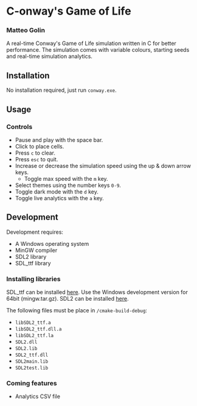 # C-onway's Game of Life
### Matteo Golin

A real-time Conway's Game of Life simulation written in C for better performance. The simulation comes with
variable colours, starting seeds and real-time simulation analytics.

## Installation
No installation required, just run `conway.exe`.

## Usage
### Controls
- Pause and play with the space bar.
- Click to place cells.
- Press `c` to clear.
- Press `esc` to quit.
- Increase or decrease the simulation speed using the up & down arrow keys.
  - Toggle max speed with the `m` key.
- Select themes using the number keys `0-9`.
- Toggle dark mode with the `d` key.
- Toggle live analytics with the `a` key.

## Development
Development requires:
- A Windows operating system
- MinGW compiler
- SDL2 library
- SDL_ttf library

### Installing libraries
SDL_ttf can be installed [here](https://github.com/libsdl-org/SDL_ttf/releases). Use the Windows development version 
for 64bit (mingw.tar.gz).
SDL2 can be installed [here](https://wiki.libsdl.org/SDL2/Installation).

The following files must be place in `/cmake-build-debug`:
- `libSDL2_ttf.a`
- `libSDL2_ttf.dll.a`
- `libSDL2_ttf.la`
- `SDL2.dll`
- `SDL2.lib`
- `SDL2_ttf.dll`
- `SDL2main.lib`
- `SDL2test.lib`

### Coming features
- Analytics CSV file
